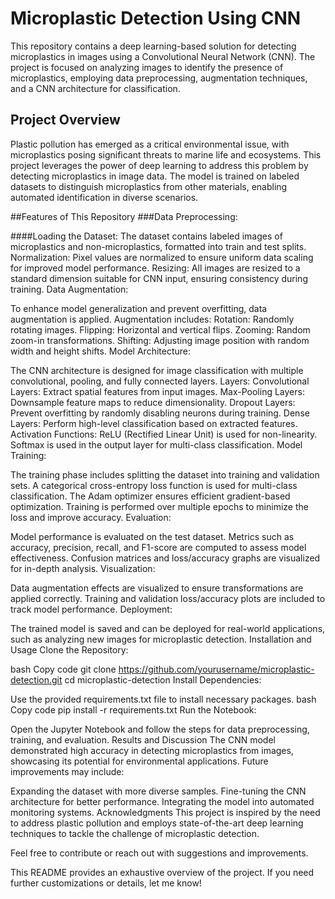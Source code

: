 # Microplastic Detection Using CNN
This repository contains a deep learning-based solution for detecting microplastics in images using a Convolutional Neural Network (CNN). The project is focused on analyzing images to identify the presence of microplastics, employing data preprocessing, augmentation techniques, and a CNN architecture for classification.

## Project Overview
Plastic pollution has emerged as a critical environmental issue, with microplastics posing significant threats to marine life and ecosystems. This project leverages the power of deep learning to address this problem by detecting microplastics in image data. The model is trained on labeled datasets to distinguish microplastics from other materials, enabling automated identification in diverse scenarios.

##Features of This Repository
###Data Preprocessing:

####Loading the Dataset: The dataset contains labeled images of microplastics and non-microplastics, formatted into train and test splits.
Normalization: Pixel values are normalized to ensure uniform data scaling for improved model performance.
Resizing: All images are resized to a standard dimension suitable for CNN input, ensuring consistency during training.
Data Augmentation:

To enhance model generalization and prevent overfitting, data augmentation is applied. Augmentation includes:
Rotation: Randomly rotating images.
Flipping: Horizontal and vertical flips.
Zooming: Random zoom-in transformations.
Shifting: Adjusting image position with random width and height shifts.
Model Architecture:

The CNN architecture is designed for image classification with multiple convolutional, pooling, and fully connected layers.
Layers:
Convolutional Layers: Extract spatial features from input images.
Max-Pooling Layers: Downsample feature maps to reduce dimensionality.
Dropout Layers: Prevent overfitting by randomly disabling neurons during training.
Dense Layers: Perform high-level classification based on extracted features.
Activation Functions:
ReLU (Rectified Linear Unit) is used for non-linearity.
Softmax is used in the output layer for multi-class classification.
Model Training:

The training phase includes splitting the dataset into training and validation sets.
A categorical cross-entropy loss function is used for multi-class classification.
The Adam optimizer ensures efficient gradient-based optimization.
Training is performed over multiple epochs to minimize the loss and improve accuracy.
Evaluation:

Model performance is evaluated on the test dataset.
Metrics such as accuracy, precision, recall, and F1-score are computed to assess model effectiveness.
Confusion matrices and loss/accuracy graphs are visualized for in-depth analysis.
Visualization:

Data augmentation effects are visualized to ensure transformations are applied correctly.
Training and validation loss/accuracy plots are included to track model performance.
Deployment:

The trained model is saved and can be deployed for real-world applications, such as analyzing new images for microplastic detection.
Installation and Usage
Clone the Repository:

bash
Copy code
git clone https://github.com/yourusername/microplastic-detection.git
cd microplastic-detection
Install Dependencies:

Use the provided requirements.txt file to install necessary packages.
bash
Copy code
pip install -r requirements.txt
Run the Notebook:

Open the Jupyter Notebook and follow the steps for data preprocessing, training, and evaluation.
Results and Discussion
The CNN model demonstrated high accuracy in detecting microplastics from images, showcasing its potential for environmental applications. Future improvements may include:

Expanding the dataset with more diverse samples.
Fine-tuning the CNN architecture for better performance.
Integrating the model into automated monitoring systems.
Acknowledgments
This project is inspired by the need to address plastic pollution and employs state-of-the-art deep learning techniques to tackle the challenge of microplastic detection.

Feel free to contribute or reach out with suggestions and improvements.

This README provides an exhaustive overview of the project. If you need further customizations or details, let me know! ​​







